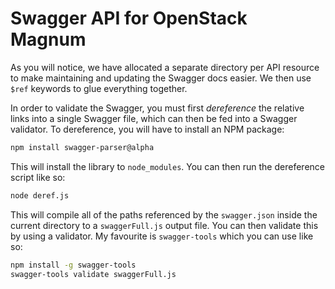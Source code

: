 # Swagger API for OpenStack Magnum 

As you will notice, we have allocated a separate directory per API resource to make maintaining and updating the Swagger docs easier. We then use `$ref` keywords to glue everything together.

In order to validate the Swagger, you must first _dereference_ the relative links into a single Swagger file, which can then be fed into a Swagger validator. To dereference, you will have to install an NPM package:

```bash
npm install swagger-parser@alpha
```

This will install the library to ``node_modules``. You can then run the dereference script like so:

```bash
node deref.js
```

This will compile all of the paths referenced by the ``swagger.json`` inside the current directory to a ``swaggerFull.js`` output file. You can then validate this by using a validator. My favourite is ``swagger-tools`` which you can use like so:

```bash
npm install -g swagger-tools
swagger-tools validate swaggerFull.js
```

